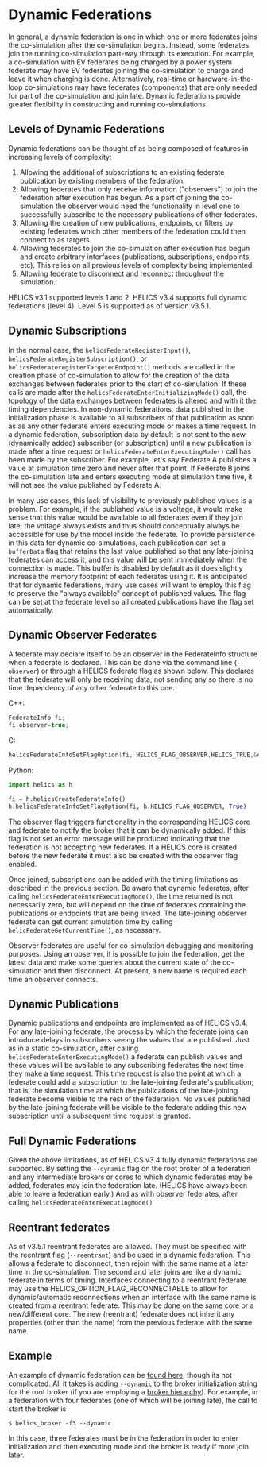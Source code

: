 # Dynamic Federations

In general, a dynamic federation is one in which one or more federates joins the co-simulation after the co-simulation begins. Instead, some federates join the running co-simulation part-way through its execution. For example, a co-simulation with EV federates being charged by a power system federate may have EV federates joining the co-simulation to charge and leave it when charging is done. Alternatively, real-time or hardware-in-the-loop co-simulations may have federates (components) that are only needed for part of the co-simulation and join late. Dynamic federations provide greater flexibility in constructing and running co-simulations.

## Levels of Dynamic Federations

Dynamic federations can be thought of as being composed of features in increasing levels of complexity:

1. Allowing the additional of subscriptions to an existing federate publication by existing members of the federation.
2. Allowing federates that only receive information ("observers") to join the federation after execution has begun. As a part of joining the co-simulation the observer would need the functionality in level one to successfully subscribe to the necessary publications of other federates.
3. Allowing the creation of new publications, endpoints, or filters by existing federates which other members of the federation could then connect to as targets.
4. Allowing federates to join the co-simulation after execution has begun and create arbitrary interfaces (publications, subscriptions, endpoints, etc). This relies on all previous levels of complexity being implemented.
5. Allowing federate to disconnect and reconnect throughout the simulation.

HELICS v3.1 supported levels 1 and 2. HELICS v3.4 supports full dynamic federations (level 4). Level 5 is supported as of version v3.5.1.

## Dynamic Subscriptions

In the normal case, the `helicsFederateRegisterInput()`, `helicsFederateRegisterSubscription()`, or `helicsFederateregisterTargetedEndpoint()` methods are called in the creation phase of co-simulation to allow for the creation of the data exchanges between federates prior to the start of co-simulation. If these calls are made after the `helicsFederateEnterInitializingMode()` call, the topology of the data exchanges between federates is altered and with it the timing dependencies. In non-dynamic federations, data published in the initialization phase is available to all subscribers of that publication as soon as as any other federate enters executing mode or makes a time request. In a dynamic federation, subscription data by default is not sent to the new (dynamically added) subscriber (or subscription) until a new publication is made after a time request or `helicsFederateEnterExecutingMode()` call has been made by the subscriber. For example, let's say Federate A publishes a value at simulation time zero and never after that point. If Federate B joins the co-simulation late and enters executing mode at simulation time five, it will not see the value published by Federate A.

In many use cases, this lack of visibility to previously published values is a problem. For example, if the published value is a voltage, it would make sense that this value would be available to all federates even if they join late; the voltage always exists and thus should conceptually always be accessible for use by the model inside the federate. To provide persistence in this data for dynamic co-simulations, each publication can set a `bufferData` flag that retains the last value published so that any late-joining federates can access it, and this value will be sent immediately when the connection is made. This buffer is disabled by default as it does slightly increase the memory footprint of each federates using it. It is anticipated that for dynamic federations, many use cases will want to employ this flag to preserve the "always available" concept of published values. The flag can be set at the federate level so all created publications have the flag set automatically.

## Dynamic Observer Federates

A federate may declare itself to be an observer in the FederateInfo structure when a federate is declared. This can be done via the command line (`--observer`) or through a HELICS federate flag as shown below. This declares that the federate will only be receiving data, not sending any so there is no time dependency of any other federate to this one.

C++:

```c++
FederateInfo fi;
fi.observer=true;
```

C:

```c
helicsFederateInfoSetFlagOption(fi, HELICS_FLAG_OBSERVER,HELICS_TRUE,&err);
```

Python:

```python
import helics as h

fi = h.helicsCreateFederateInfo()
h.helicsFederateInfoSetFlagOption(fi, h.HELICS_FLAG_OBSERVER, True)
```

The observer flag triggers functionality in the corresponding HELICS core and federate to notify the broker that it can be dynamically added. If this flag is not set an error message will be produced indicating that the federation is not accepting new federates. If a HELICS core is created before the new federate it must also be created with the observer flag enabled.

Once joined, subscriptions can be added with the timing limitations as described in the previous section. Be aware that dynamic federates, after calling `helicsFederateEnterExecutingMode()`, the time returned is not necessarily zero, but will depend on the time of federates containing the publications or endpoints that are being linked. The late-joining observer federate can get current simulation time by calling `helicFederateGetCurrentTime()`, as necessary.

Observer federates are useful for co-simulation debugging and monitoring purposes. Using an observer, it is possible to join the federation, get the latest data and make some queries about the current state of the co-simulation and then disconnect. At present, a new name is required each time an observer connects.

## Dynamic Publications

Dynamic publications and endpoints are implemented as of HELICS v3.4. For any late-joining federate, the process by which the federate joins can introduce delays in subscribers seeing the values that are published. Just as in a static co-simulation, after calling `helicsFederateEnterExecutingMode()` a federate can publish values and these values will be available to any subscribing federates the next time they make a time request. This time request is also the point at which a federate could add a subscription to the late-joining federate's publication; that is, the simulation time at which the publications of the late-joining federate become visible to the rest of the federation. No values published by the late-joining federate will be visible to the federate adding this new subscription until a subsequent time request is granted.

## Full Dynamic Federations

Given the above limitations, as of HELICS v3.4 fully dynamic federations are supported. By setting the `--dynamic` flag on the root broker of a federation and any intermediate brokers or cores to which dynamic federates may be added, federates may join the federation late. (HELICS have always been able to leave a federation early.) And as with observer federates, after calling `helicsFederateEnterExecutingMode()`

## Reentrant federates

As of v3.5.1 reentrant federates are allowed. They must be specified with the reentrant flag (`--reentrant`) and be used in a dynamic federation. This allows a federate to disconnect, then rejoin with the same name at a later time in the co-simulation. The second and later joins are like a dynamic federate in terms of timing. Interfaces connecting to a reentrant federate may use the HELICS_OPTION_FLAG_RECONNECTABLE to allow for dynamic/automatic reconnections when an interface with the same name is created from a reentrant federate. This may be done on the same core or a new/different core. The new (reentrant) federate does not inherit any properties (other than the name) from the previous federate with the same name.

## Example

An example of dynamic federation can be [found here](../examples/advanced_examples/advanced_dynamic_federation.md), though its not complicated. All it takes is adding  `--dynamic` to the broker initialization string for the root broker (if you are employing a [broker hierarchy](./broker_hierarchies.md)). For example, in a federation with four federates (one of which will be joining late), the call to start the broker is

```shell
$ helics_broker -f3 --dynamic
```

In this case, three federates must be in the federation in order to enter initialization and then executing mode and the broker is ready if more join later.
